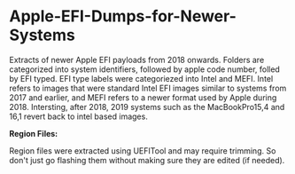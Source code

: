# Apple-EFI-Dumps-for-Newer-Systems
Extracts of newer Apple EFI payloads from 2018 onwards. Folders are categorized into system identifiers, followed by apple code number, folled by EFI typed. EFI type labels were categoriezed into Intel and MEFI. Intel refers to images that were standard Intel EFI images similar to systems from 2017 and earlier, and MEFI refers to a newer format used by Apple during 2018. Intersting, after 2018, 2019 systems such as the MacBookPro15,4 and 16,1 revert back to intel based images.

__Region Files:__

Region files were extracted using UEFITool and may require trimming. So don't just go flashing them without making sure they are edited (if needed).
